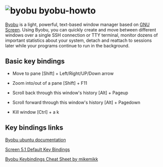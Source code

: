 # ![byobu](https://launchpadlibrarian.net/39290721/byobu_64.png) byobu-howto

[Byobu](http://byobu.co/byobu.wav) is a light, powerful, text-based window manager based on [GNU Screen](http://www.gnu.org/software/screen/). Using Byobu, you can quickly create and move between different windows over a single SSH connection or TTY terminal, monitor dozens of important statistics about your system, detach and reattach to sessions later while your programs continue to run in the background. 
## Basic key bindings

* Move to pane  [Shift] + Left/Right/UP/Down arrow
* Zoom into/out of a pane  [Shift] + F11

* Scroll back through this window's history  [Alt] + Pageup
* Scroll forward through this window's history  [Alt] + Pagedown

* Kill window   [Ctrl] + a  k

## Key bindings links

[Byobu ubuntu documentation](https://help.ubuntu.com/community/Byobu/#Key_Bindings)


[Screen 5.1 Default Key Bindings](https://www.gnu.org/software/screen/manual/html_node/Default-Key-Bindings.html)


[Byobu Keybindings Cheat Sheet by mikemikk](https://www.cheatography.com/mikemikk/cheat-sheets/byobu-keybindings/)
